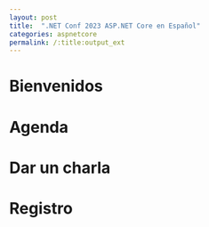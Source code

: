 ```yaml
---
layout: post
title:  ".NET Conf 2023 ASP.NET Core en Español"
categories: aspnetcore
permalink: /:title:output_ext
---
```


# Bienvenidos

# Agenda 

# Dar un charla

# Registro


